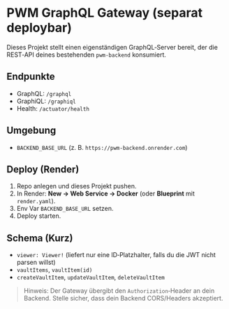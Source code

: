 # PWM GraphQL Gateway (separat deploybar)

Dieses Projekt stellt einen eigenständigen GraphQL‑Server bereit, der die REST‑API deines bestehenden `pwm-backend` konsumiert.

## Endpunkte
- GraphQL: `/graphql`
- GraphiQL: `/graphiql`
- Health: `/actuator/health`

## Umgebung
- `BACKEND_BASE_URL` (z. B. `https://pwm-backend.onrender.com`)

## Deploy (Render)
1. Repo anlegen und dieses Projekt pushen.
2. In Render: **New → Web Service → Docker** (oder **Blueprint** mit `render.yaml`).
3. Env Var `BACKEND_BASE_URL` setzen.
4. Deploy starten.

## Schema (Kurz)
- `viewer: Viewer!` (liefert nur eine ID‑Platzhalter, falls du die JWT nicht parsen willst)
- `vaultItems`, `vaultItem(id)`
- `createVaultItem`, `updateVaultItem`, `deleteVaultItem`

> Hinweis: Der Gateway übergibt den `Authorization`‑Header an dein Backend. Stelle sicher, dass dein Backend CORS/Headers akzeptiert.
